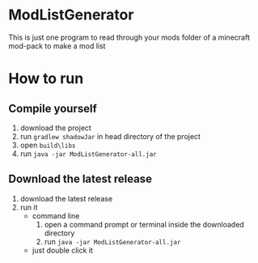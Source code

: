 # ModListGenerator

This is just one program to read through your mods folder of a minecraft mod-pack to make a mod list

# How to run
## Compile yourself
1. download the project
2. run `gradlew shadowJar` in head directory of the project
3. open `build\libs`
4. run `java -jar ModListGenerator-all.jar`
## Download the latest release
1. download the latest release
2. run it
    * command line
        1. open a command prompt or terminal inside the downloaded directory
        2. run `java -jar ModListGenerator-all.jar`
    * just double click it
   